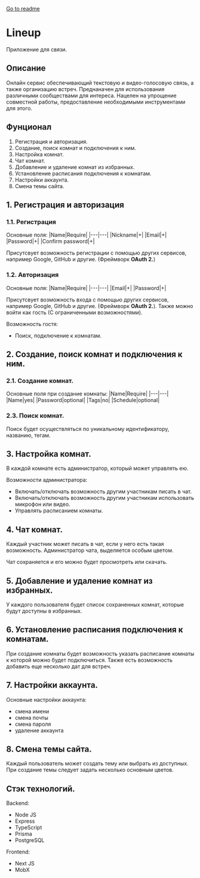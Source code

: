 [Go to readme](../README.md)

# Lineup
Приложение для связи.


## Описание
Онлайн сервис обеспечивающий текстовую и видео-голосовую связь, а также организацию встреч. Преднаначен для использования различными сообществами для интереса. Нацелен на упрощение совместной работы, предоставление необходимыми инструментами для этого.


## Фунционал
1. Регистрация и авторизация.
2. Создание, поиск комнат и подключения к ним.
3. Настройка комнат.
4. Чат комнат.
5. Добавление и удаление комнат из избранных.
6. Установление расписания подключения к комнатам.
7. Настройки аккаунта.
8. Смена темы сайта.

## 1. Регистрация и авторизация
### 1.1. Регистрация
Основные поля:
|Name|Require|
|---|---|
|Nickname|+|
|Email|+|
|Password|+|
|Confirm password|+|

Присутсвует возможность регистрации с помощью других сервисов, например Google, GitHub и другие. (Фреймворк **OAuth 2.**)

### 1.2. Авторизация
Основные поля:
|Name|Require|
|---|---| 
|Email|+|
|Password|+| 

Присутсвует возможность входа с помощью других сервисов, например Google, GitHub и другие. (Фреймворк **OAuth 2.**). Также можно войти как гость (С ограниченными возможностями).

Возможность гостя:
- Поиск, подключение к комнатам.
 

## 2. Создание, поиск комнат и подключения к ним.
### 2.1. Создание комнат.
Основные поля при создание комнаты:
|Name|Require|
|---|---| 
|Name|yes|
|Password|optional|
|Tags|no|
|Schedule|optional|

### 2.3. Поиск комнат.
Поиск будет осуществляться по уникальному идентификатору, названию, тегам.


## 3. Настройка комнат.
В каждой комнате есть администратор, который может управлять ею.

Возможности администратора:
- Включать/отключать возможность другим участникам писать в чат.
- Включать/отключать возможность другим участникам использовать микрофон или видео.
- Управлять расписанием комнаты.


## 4. Чат комнат.
Каждый участник может писать в чат, если у него есть такая возможность. Администратор чата, выделяется особым цветом.

Чат сохраняется и его можно будет просмотреть или скачать.


## 5. Добавление и удаление комнат из избранных.
У каждого пользователя будет список сохраненных комнат, которые будут доступны в избранных.


## 6. Установление расписания подключения к комнатам.
При создание комнаты будет возможность указать расписание комнаты к которой можно будет подключиться. Также есть возможность добавить еще несколько дат для встреч.


## 7. Настройки аккаунта.
Основные настройки аккаунта:
- смена имени
- смена почты
- смена пароля
- удаление аккаунта


## 8. Смена темы сайта.
Каждый пользователь может создать тему или выбрать из доступных. При создание темы следует задать несколько основным цветов.


## Стэк технологий.
Backend:
- Node JS 
- Express
- TypeScript
- Prisma
- PostgreSQL

Frontend:
- Next JS
- MobX 
